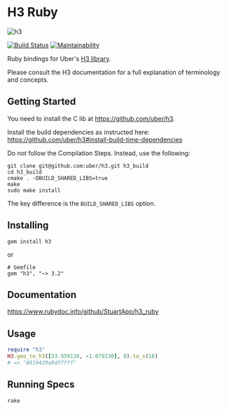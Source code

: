 # H3 Ruby

![h3](https://user-images.githubusercontent.com/98526/50283275-48177300-044d-11e9-8337-eba8d3cc88a2.png)

[![Build Status](https://travis-ci.org/StuartApp/h3_ruby.svg?branch=master)](https://travis-ci.org/seanhandley/h3_ruby) [![Maintainability](https://api.codeclimate.com/v1/badges/c55e1f67421eba8af8d0/maintainability)](https://codeclimate.com/repos/5c18b7f49bc79a02a4000d81/maintainability)

Ruby bindings for Uber's [H3 library](https://uber.github.io/h3/).

Please consult the H3 documentation for a full explanation of terminology and concepts.

## Getting Started

You need to install the C lib at https://github.com/uber/h3.

Install the build dependencies as instructed here: https://github.com/uber/h3#install-build-time-dependencies

Do *not* follow the Compilation Steps. Instead, use the following:

    git clone git@github.com:uber/h3.git h3_build
    cd h3_build
    cmake . -DBUILD_SHARED_LIBS=true
    make
    sudo make install

The key difference is the `BUILD_SHARED_LIBS` option.

## Installing

    gem install h3

or

    # Gemfile
    gem "h3", "~> 3.2"

## Documentation

https://www.rubydoc.info/github/StuartApp/h3_ruby

## Usage

```ruby
require "h3"
H3.geo_to_h3([53.959130, -1.079230], 8).to_s(16)
# => "8819429a9dfffff"
```

## Running Specs

    rake


